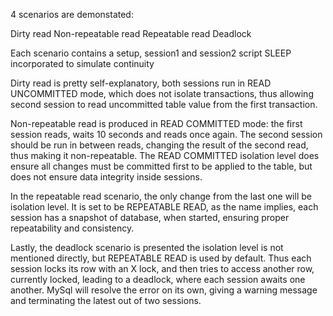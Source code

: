 4 scenarios are demonstated:

Dirty read
Non-repeatable read
Repeatable read
Deadlock

Each scenario contains a setup, session1 and session2 script
SLEEP incorporated to simulate continuity

Dirty read is pretty self-explanatory, both sessions run in READ UNCOMMITTED mode,
which does not isolate transactions, thus allowing second session to read uncommitted
table value from the first transaction. 

Non-repeatable read is produced in READ COMMITTED mode: the first session reads,
waits 10 seconds and reads once again. The second session should be run in between reads,
changing the result of the second read, thus making it non-repeatable. The READ COMMITTED isolation
level does ensure all changes must be committed first to be applied to the table, but does not
ensure data integrity inside sessions.

In the repeatable read scenario, the only change from the last one will be isolation level.
It is set to be REPEATABLE READ, as the name implies, each session has a snapshot of database,
when started, ensuring proper repeatability and consistency.

Lastly, the deadlock scenario is presented the isolation level is not mentioned directly, but
REPEATABLE READ is used by default. Thus each session locks its row with an X lock, and 
then tries to access another row, currently locked, leading to a deadlock, where each session 
awaits one another. MySql will resolve the error on its own, giving a warning message and
terminating the latest out of two sessions.

